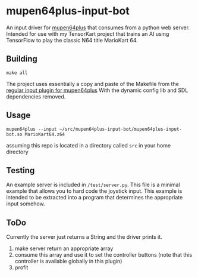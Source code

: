 mupen64plus-input-bot
=====================

An input driver for [mupen64plus](https://github.com/mupen64plus/mupen64plus-core) that consumes from a python web server. Intended for use with my TensorKart project that trains an AI using TensorFlow to play the classic N64 title MarioKart 64.


Building
--------
```shell
make all
```

The project uses essentially a copy and paste of the Makefile from the [regular input plugin for mupen64plus](https://github.com/mupen64plus/mupen64plus-input-sdl) With the dynamic config lib and SDL dependencies removed.


Usage
-----
```shell
mupen64plus --input ~/src/mupen64plus-input-bot/mupen64plus-input-bot.so MarioKart64.z64
```

assuming this repo is located in a directory called `src` in your home directory


Testing
-------
An example server is included in `/test/server.py`. This file is a minimal example that allows you to hard code the joystick input. This example is intended to be extracted into a program that determines the appropriate input somehow.


ToDo
----
Currently the server just returns a String and the driver prints it.
1. make server return an appropriate array
2. consume this array and use it to set the controller buttons (note that this controller is available globally in this plugin)
3. profit
